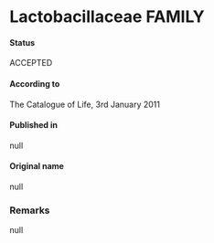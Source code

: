 # Lactobacillaceae FAMILY

#### Status
ACCEPTED

#### According to
The Catalogue of Life, 3rd January 2011

#### Published in
null

#### Original name
null

### Remarks
null